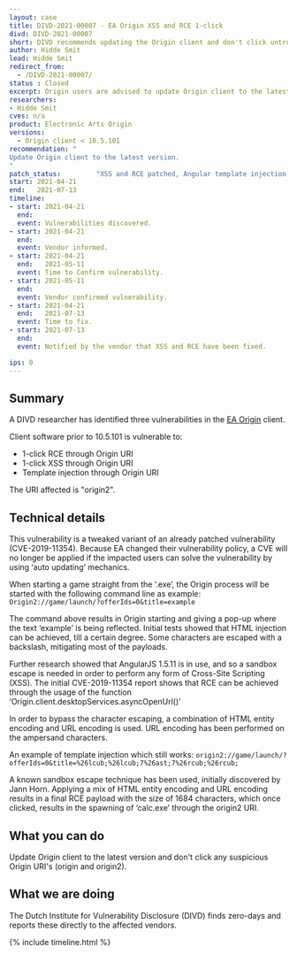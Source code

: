 ```yaml
---
layout: case
title: DIVD-2021-00007 - EA Origin XSS and RCE 1-click
divd: DIVD-2021-00007
short: DIVD recommends updating the Origin client and don't click untrusted Origin URI's
author: Hidde Smit
lead: Hidde Smit
redirect_from:
  - /DIVD-2021-00007/
status : Closed
excerpt: Origin users are advised to update Origin client to the latest version
researchers:
- Hidde Smit
cves: n/a
product: Electronic Arts Origin
versions:
  - Origin client < 10.5.101
recommendation: "
Update Origin client to the latest version.
"
patch_status:         "XSS and RCE patched, Angular template injection still present"
start: 2021-04-21
end:   2021-07-13
timeline:
- start: 2021-04-21
  end: 
  event: Vulnerabilities discovered.
- start: 2021-04-21
  end: 
  event: Vendor informed.
- start: 2021-04-21
  end:   2021-05-11
  event: Time to Confirm vulnerability. 
- start: 2021-05-11
  end: 
  event: Vendor confirmed vulnerability.
- start: 2021-04-21
  end:   2021-07-13
  event: Time to fix. 
- start: 2021-07-13
  end: 
  event: Notified by the vendor that XSS and RCE have been fixed. 

ips: 0
---
```


## Summary
A DIVD researcher has identified three vulnerabilities in the [EA Origin](https://www.origin.com/) client.

Client software prior to 10.5.101 is vulnerable to:
* 1-click RCE through Origin URI
* 1-click XSS through Origin URI
* Template injection through Origin URI

The URI affected is "origin2".

## Technical details
This vulnerability is a tweaked variant of an already patched vulnerability (CVE-2019-11354). Because EA changed their vulnerability policy, a CVE will no longer be applied if the impacted users can solve the vulnerability by using ‘auto updating’ mechanics.

When starting a game straight from the ‘.exe’, the Origin process will be started with the following command line as example:
```Origin2://game/launch/?offerIds=0&title=example```

The command above results in Origin starting and giving a pop-up where the text ‘example’ is being reflected. Initial tests showed that HTML injection can be achieved, till a certain degree. Some characters are escaped with a backslash, mitigating most of the payloads.

Further research showed that AngularJS 1.5.11 is in use, and so a sandbox escape is needed in order to perform any form of Cross-Site Scripting (XSS). The initial CVE-2019-11354 report shows that RCE can be achieved through the usage of the function ‘Origin.client.desktopServices.asyncOpenUrl()’

In order to bypass the character escaping, a combination of HTML entity encoding and URL encoding is used. URL encoding has been performed on the ampersand characters.

An example of template injection which still works:
```origin2://game/launch/?offerIds=0&title=%26lcub;%26lcub;7%26ast;7%26rcub;%26rcub;```

A known sandbox escape technique has been used, initially discovered by Jann Horn. Applying a mix of HTML entity encoding and URL encoding results in a final RCE payload with the size of 1684 characters, which once clicked, results in the spawning of ‘calc.exe’ through the origin2 URI.

## What you can do
Update Origin client to the latest version and don't click any suspicious Origin URI's (origin and origin2).
 
## What we are doing
The Dutch Institute for Vulnerability Disclosure (DIVD) finds zero-days and reports these directly to the affected vendors.


{% include timeline.html %}
